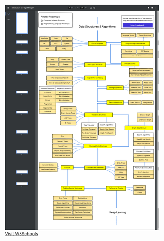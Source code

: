 <img src="img/img1.png"><br>
<a href="https://roadmap.sh/datastructures-and-algorithms">
<a href="https://roadmap.sh/datastructures-and-algorithms" target="_blank">Visit W3Schools</a>
